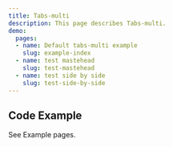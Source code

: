 ```yaml
---
title: Tabs-multi
description: This page describes Tabs-multi.
demo:
  pages:
  - name: Default tabs-multi example
    slug: example-index
  - name: test mastehead
    slug: test-mastehead
  - name: test side by side
    slug: test-side-by-side
---
```

## Code Example

See Example pages.
